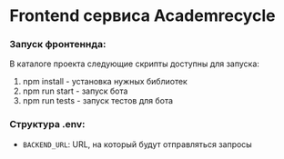 # Frontend сервиса Academrecycle

### Запуск фронтеннда:
В каталоге проекта следующие скрипты доступны для запуска:
1. npm install - установка нужных библиотек
2. npm run start - запуск бота
3. npm run tests - запуск тестов для бота

### Структура .env:
* `BACKEND_URL`: URL, на который будут отправляться запросы
